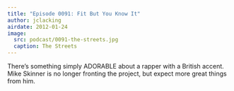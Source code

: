 ```yaml
---
title: "Episode 0091: Fit But You Know It"
author: jclacking
airdate: 2012-01-24
image:
  src: podcast/0091-the-streets.jpg
  caption: The Streets
---
```

There’s something simply ADORABLE about a rapper with a British accent. Mike Skinner is no longer fronting the project, but expect more great things from him.
